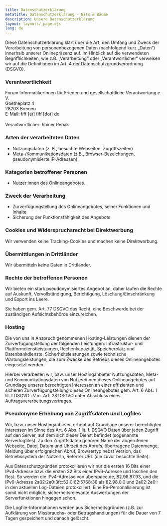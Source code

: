```yaml
---
title: Datenschutzerklärung
metatitle: Datenschutzerklärung - Bits & Bäume
description: Unsere Datenschutzerklärung
layout: layouts/_page.ejs
lang: de
---
```


<p>Diese Datenschutzerklärung klärt über die Art, den Umfang und Zweck der Verarbeitung von personenbezogenen Daten (nachfolgend kurz „Daten“) innerhalb unserer Onlinepräsenz auf. Im Hinblick auf die verwendeten Begrifflichkeiten, wie z.B. „Verarbeitung“ oder „Verantwortlicher“ verweisen wir auf die Definitionen im Art. 4 der Datenschutzgrundverordnung (DSGVO).</p>

<h3>Verantwortlichkeit</h3>

<p>Forum InformatikerInnen für Frieden und gesellschaftliche Verantwortung e. V.<br />
Goetheplatz 4<br />
28203 Bremen<br />
E-Mail: fiff [ät] fiff [dot] de<br />
<br />
Verantwortlicher: Rainer Rehak</p>

<h3>Arten der verarbeiteten Daten</h3>

<ul>
    <li>Nutzungsdaten (z. B., besuchte Webseiten, Zugriffszeiten)</li>
    <li>Meta-/Kommunikationsdaten (z.B., Browser-Bezeichungen, pseudonymisierte IP-Adressen)</li>
</ul>

<h3>Kategorien betroffener Personen</h3>

<ul>
    <li>Nutzer:innen des Onlineangebotes.</li>
</ul> 

<h3>Zweck der Verarbeitung</h3>
<ul>
    <li>Zurverfügungstellung des Onlineangebotes, seiner Funktionen und Inhalte</li>
    <li>Sicherung der Funktionsfähigkeit des Angebots</li>
   </ul> 
<h3>Cookies und Widerspruchsrecht bei Direktwerbung</h3>

<p>Wir verwenden keine Tracking-Cookies und machen keine Direktwerbung.</p>
    
<h3>Übermittlungen in Drittländer</h3>

<p>Wir übermitteln keine Daten in Drittländer.</p>

<h3>Rechte der betroffenen Personen</h3>

<p>Wir bieten ein stark pseudonymisiertes Angebot an, daher laufen die Rechte auf Auskunft, Vervollständigung, Berichtigung, Löschung/Einschränkung und Export ins Leere.</p>

<p>Sie haben gem. Art. 77 DSGVO das Recht, eine Beschwerde bei der zuständigen Aufsichtsbehörde einzureichen.</p>

<h3>Hosting</h3>

<p>Die von uns in Anspruch genommenen Hosting-Leistungen dienen der Zurverfügungstellung der folgenden Leistungen: Infrastruktur- und Plattformdienstleistungen, Rechenkapazität, Speicherplatz und Datenbankdienste, Sicherheitsleistungen sowie technische Wartungsleistungen, die zum Zwecke des Betriebs dieses Onlineangebotes eingesetzt werden.</p>

<p>Hierbei verarbeiten wir, bzw. unser Hostinganbieter Nutzungsdaten, Meta- und Kommunikationsdaten von Nutzer:innen dieses Onlineangebotes auf Grundlage unserer berechtigten Interessen an einer effizienten und sicheren Zurverfügungstellung dieses Onlineangebotes gem. Art. 6 Abs. 1 lit. f DSGVO i.V.m. Art. 28 DSGVO unter Abschluss eines Auftragsverarbeitungsvertrages.</p>

<h3>Pseudonyme Erhebung von Zugriffsdaten und Logfiles</h3>

<p>Wir, bzw. unser Hostinganbieter, erhebt auf Grundlage unserer berechtigten Interessen im Sinne des Art. 6 Abs. 1 lit. f. DSGVO Daten über jeden Zugriff auf den Server, auf dem sich dieser Dienst befindet (sogenannte Serverlogfiles). Zu den Zugriffsdaten gehören Name der abgerufenen Webseite, Datei, Datum und Uhrzeit des Abrufs, übertragene Datenmenge, Meldung über erfolgreichen Abruf, Browsertyp nebst Version, das Betriebssystem der NutzerIn, Referrer URL (die zuvor besuchte Seite).</p>

<p>Aus Datenschutzgründen protokollieren wir nur die ersten 16 Bits einer IPv4-Adresse bzw. die ersten 32 Bits einer IPv6-Adresse und löschen den Rest. So werden die IPv4-Adresse von uberspace.de, 82.98.87.93, und die IPv6-Adresse 2a02:2e0:3fc:52:0:62:5768:38 als 82.98.0.0 und 2a02:2e0:: in den aktuellen Log-Dateien protokolliert. Eine Re-Personalisierung ist somit nicht möglich, sicherheitsrelevante Auswertungen der Serverfunktionen hingegen schon.</p>

<p>Die Logfile-Informationen werden aus Sicherheitsgründen (z.B. zur Aufklärung von Missbrauchs- oder Betrugshandlungen) für die Dauer von 7 Tagen gespeichert und danach gelöscht.</p>
